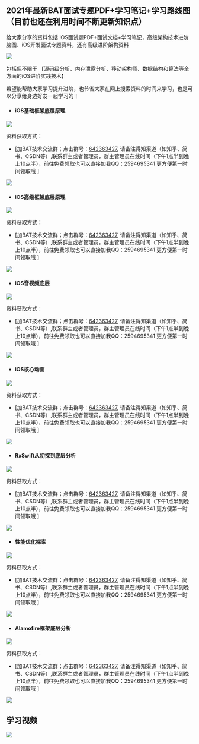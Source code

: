 ## 2021年最新BAT面试专题PDF+学习笔记+学习路线图（目前也还在利用时间不断更新知识点）

给大家分享的资料包括 iOS面试题PDF+面试文档+学习笔记，高级架构技术进阶脑图、iOS开发面试专题资料，还有高级进阶架构资料

![](https://images.gitee.com/uploads/images/2021/0512/152913_4762f2de_9027123.png )

包括但不限于 【源码级分析、内存泄露分析、移动架构师、数据结构和算法等全方面的iOS进阶实践技术】

希望能帮助大家学习提升进阶，也节省大家在网上搜索资料的时间来学习，也是可以分享给身边好友一起学习的！

- #### **iOS基础框架底层原理**
![](https://images.gitee.com/uploads/images/2021/0512/152946_4d8192ab_9027123.jpeg )

资料获取方式： 
   - [加BAT技术交流群；点击群号：[642363427](https://jq.qq.com/?_wv=1027&k=x9A2BV87), 请备注得知渠道（如知乎、简书、CSDN等）,联系群主或者管理员，群主管理员在线时间（下午1点半到晚上10点半），前往免费领取也可以直接加我QQ：2594695341 更方便第一时间领取哦 ]

![](https://images.gitee.com/uploads/images/2021/0512/153004_d07a8b8d_9027123.gif )


  - #### **iOS高级框架底层原理**
![](https://images.gitee.com/uploads/images/2021/0512/153021_f5c2e2d5_9027123.jpeg )

资料获取方式： 
   - [加BAT技术交流群；点击群号：[642363427](https://jq.qq.com/?_wv=1027&k=x9A2BV87), 请备注得知渠道（如知乎、简书、CSDN等）,联系群主或者管理员，群主管理员在线时间（下午1点半到晚上10点半），前往免费领取也可以直接加我QQ：2594695341 更方便第一时间领取哦 ]

![](https://images.gitee.com/uploads/images/2021/0512/153004_d07a8b8d_9027123.gif )

- #### **iOS音视频底层**
![](https://images.gitee.com/uploads/images/2021/0512/153050_77db998f_9027123.jpeg )

资料获取方式： 
   - [加BAT技术交流群；点击群号：[642363427](https://jq.qq.com/?_wv=1027&k=x9A2BV87), 请备注得知渠道（如知乎、简书、CSDN等）,联系群主或者管理员，群主管理员在线时间（下午1点半到晚上10点半），前往免费领取也可以直接加我QQ：2594695341 更方便第一时间领取哦 ]

![](https://images.gitee.com/uploads/images/2021/0512/153004_d07a8b8d_9027123.gif )

 - #### **iOS核心动画**
![](https://images.gitee.com/uploads/images/2021/0512/153107_bc956ce9_9027123.jpeg )

资料获取方式： 
   - [加BAT技术交流群；点击群号：[642363427](https://jq.qq.com/?_wv=1027&k=x9A2BV87), 请备注得知渠道（如知乎、简书、CSDN等）,联系群主或者管理员，群主管理员在线时间（下午1点半到晚上10点半），前往免费领取也可以直接加我QQ：2594695341 更方便第一时间领取哦 ]

![](https://images.gitee.com/uploads/images/2021/0512/153004_d07a8b8d_9027123.gif )

 - #### **RxSwift从初探到底层分析** 
 ![](https://images.gitee.com/uploads/images/2021/0512/153125_32c079bb_9027123.jpeg )

 资料获取方式： 
   - [加BAT技术交流群；点击群号：[642363427](https://jq.qq.com/?_wv=1027&k=x9A2BV87), 请备注得知渠道（如知乎、简书、CSDN等）,联系群主或者管理员，群主管理员在线时间（下午1点半到晚上10点半），前往免费领取也可以直接加我QQ：2594695341 更方便第一时间领取哦 ]

![](https://images.gitee.com/uploads/images/2021/0512/153004_d07a8b8d_9027123.gif )

  - #### **性能优化探索**
![](https://images.gitee.com/uploads/images/2021/0512/153142_926808f1_9027123.jpeg )

  资料获取方式： 
   - [加BAT技术交流群；点击群号：[642363427](https://jq.qq.com/?_wv=1027&k=x9A2BV87), 请备注得知渠道（如知乎、简书、CSDN等）,联系群主或者管理员，群主管理员在线时间（下午1点半到晚上10点半），前往免费领取也可以直接加我QQ：2594695341 更方便第一时间领取哦 ]

![](https://images.gitee.com/uploads/images/2021/0512/153004_d07a8b8d_9027123.gif )

  - #### Alamofire框架底层分析
 ![](https://images.gitee.com/uploads/images/2021/0512/153158_c25f31cb_9027123.jpeg )

  资料获取方式： 
   - [加BAT技术交流群；点击群号：[642363427](https://jq.qq.com/?_wv=1027&k=x9A2BV87), 请备注得知渠道（如知乎、简书、CSDN等）,联系群主或者管理员，群主管理员在线时间（下午1点半到晚上10点半），前往免费领取也可以直接加我QQ：2594695341 更方便第一时间领取哦 ]

![](https://images.gitee.com/uploads/images/2021/0512/153004_d07a8b8d_9027123.gif )

## 学习视频
![](https://images.gitee.com/uploads/images/2021/0512/153236_687f7a7b_9027123.png )